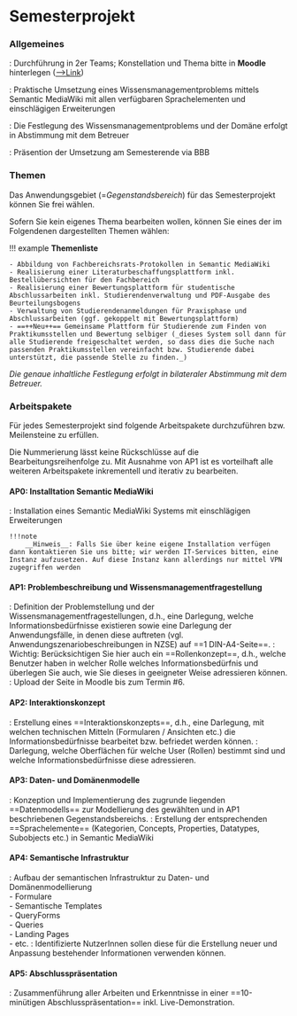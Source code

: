 # Semesterprojekt


### Allgemeines
: Durchführung in 2er Teams; Konstellation und Thema bitte in __Moodle__ hinterlegen ([-->Link](https://lernen.h-da.de/mod/data/view.php?id=357528))

: Praktische Umsetzung eines Wissensmanagementproblems mittels Semantic MediaWiki mit allen verfügbaren Sprachelementen und einschlägigen Erweiterungen

: Die Festlegung des Wissensmanagementproblems und der Domäne erfolgt in Abstimmung mit dem Betreuer

: Präsention der Umsetzung am Semesterende via BBB


### Themen

Das Anwendungsgebiet (=*Gegenstandsbereich*) für das Semesterprojekt können Sie frei wählen.

Sofern Sie kein eigenes Thema bearbeiten wollen, können Sie eines der im Folgendenen dargestellten Themen wählen:

!!! example
    __Themenliste__

    - Abbildung von Fachbereichsrats-Protokollen in Semantic MediaWiki
    - Realisierung einer Literaturbeschaffungsplattform inkl. Bestellübersichten für den Fachbereich
    - Realisierung einer Bewertungsplattform für studentische Abschlussarbeiten inkl. Studierendenverwaltung und PDF-Ausgabe des Beurteilungsbogens
    - Verwaltung von Studierendenanmeldungen für Praxisphase und Abschlussarbeiten (ggf. gekoppelt mit Bewertungsplattform)
    - ==++Neu++== Gemeinsame Plattform für Studierende zum Finden von Praktikumsstellen und Bewertung selbiger (_dieses System soll dann für alle Studierende freigeschaltet werden, so dass dies die Suche nach passenden Praktikumsstellen vereinfacht bzw. Studierende dabei unterstützt, die passende Stelle zu finden._)

_Die genaue inhaltliche Festlegung erfolgt in bilateraler Abstimmung mit dem Betreuer._


<!-- ### Inhaltliche Ausgestaltung

Für jedes Semesterprojekt sind folgende Meilensteine zu erfüllen

- Definition der Problemstellung und der Wissensmanagementfragestellungen
    - d.h., eine Darlegung, welche Informationsbedürfnisse existieren sowie
    - eine Darlegung der Anwendungsfälle, in denen diese auftreten (vgl. Anwendungszenariobeschreibungen in NZSE) 
- Erstellung eines Knowledge Representation Model
- Installation eines Semantic MediaWiki Systems mit einschlägigen Erweiterungen  
    Hinweis: Falls Sie über keine eigene Installation verfügen dann kontaktieren Sie uns bitte; wir werden IT-Services bitten, eine Instanz aufzusetzen. Auf diese Instanz kann allerdings nur mittel VPN zugegriffen werden
- Konzeption und Implementierung des zugrunde liegenden Datenmodells zur Modellierung des Gegenstandsbereichs
- Erstellung von entsprechenden Konzepten, Properties, Datatypes, Templates, Forms, Concepts, Queries etc.
- Erstellung eines Interaktionskonzepts, d.h., eine Darlegung, mit welchen technischen Mitteln (Forms etc.) die Informationsbedürfnisse befriedet werden können
- Darstellung, wie die Anwendungsfälle in SWM umgesetzt werden
- Zusammenführung aller Arbeiten und Erkenntnisse in einer Abschlusspräsentation -->

### Arbeitspakete

Für jedes Semesterprojekt sind folgende Arbeitspakete durchzuführen bzw. Meilensteine zu erfüllen.

Die Nummerierung lässt keine Rückschlüsse auf die Bearbeitungsreihenfolge zu. Mit Ausnahme von AP1 ist es vorteilhaft alle weiteren Arbeitspakete inkrementell und iterativ zu bearbeiten. 


#### AP0: Installtation Semantic MediaWiki
: Installation eines Semantic MediaWiki Systems mit einschlägigen Erweiterungen  

    !!!note 
        __Hinweis__: Falls Sie über keine eigene Installation verfügen dann kontaktieren Sie uns bitte; wir werden IT-Services bitten, eine Instanz aufzusetzen. Auf diese Instanz kann allerdings nur mittel VPN zugegriffen werden

#### AP1: Problembeschreibung und Wissensmanagementfragestellung
<!-- AP1: Problembeschreibung und Wissensmanagementfragestellung -->
: Definition der Problemstellung und der Wissensmanagementfragestellungen, d.h., eine Darlegung, welche Informationsbedürfnisse existieren sowie eine Darlegung der Anwendungsfälle, in denen diese auftreten (vgl. Anwendungszenariobeschreibungen in NZSE) auf ==1 DIN-A4-Seite==.
: Wichtig: Berücksichtigen Sie hier auch ein ==Rollenkonzept==, d.h., welche Benutzer haben in welcher Rolle welches Informationsbedürfnis und überlegen Sie auch, wie Sie dieses in geeigneter Weise adressieren können. 
: Upload der Seite in Moodle bis zum Termin #6.

#### AP2: Interaktionskonzept
: Erstellung eines ==Interaktionskonzepts==, d.h., eine Darlegung, mit welchen technischen Mitteln (Formularen / Ansichten etc.) die Informationsbedürfnisse bearbeitet bzw. befriedet werden können.
: Darlegung, welche Oberflächen für welche User (Rollen) bestimmt sind und welche Informationsbedürfnisse diese adressieren.

#### AP3: Daten- und Domänenmodelle
: Konzeption und Implementierung des zugrunde liegenden ==Datenmodells== zur Modellierung des gewählten und in AP1 beschriebenen Gegenstandsbereichs.
: Erstellung der entsprechenden ==Sprachelemente== (Kategorien, Concepts, Properties, Datatypes, Subobjects etc.) in Semantic MediaWiki

#### AP4: Semantische Infrastruktur
: Aufbau der semantischen Infrastruktur zu Daten- und Domänenmodellierung  
    - Formulare  
    - Semantische Templates  
    - QueryForms  
    - Queries  
    - Landing Pages  
    - etc.
: Identifizierte NutzerInnen sollen diese für die Erstellung neuer und Anpassung bestehender Informationen verwenden können.

#### AP5: Abschlusspräsentation
: Zusammenführung aller Arbeiten und Erkenntnisse in einer ==10-minütigen Abschlusspräsentation== inkl. Live-Demonstration.





<!-- Although the tasks are listed and numbered in a sequential order, most of them should be worked in parallel and in an iterative and incremental manner.  -->

<!-- Please note that the order of tasks is not necessarily always sequentional. For some tasks (e.g. 4 / 5 / 6) it might by useful to conduct them in parallel and in an incremental and iterative manner.  -->

<!-- * [WP #1: Defining the Problem Domain and Knowledge Management Issues](task1.md)
* [WP #2: Defining a Knowledge Representation Model](task1.md)
* [WP #3: Installing Semantic MediaWiki with Extensions](task1.md)
* [WP #4: Implementing the Knowledge Representation Model (Ontological Classes / Properties / Concepts)](task1.md)
* [WP #5: Creating the Technical Software Infrastructure (Templates / Forms / Queries)](task1.md)
* [WP #6: Defining a User Interaction Concept](task1.md)
* [WP #7: User Interaction Concept](task1.md)
* [WP #8: Implementation of Use Cases](task1.md)
* [WP #9: Preparation of Final Presentation](task1.md)

WP = Work Package -->

